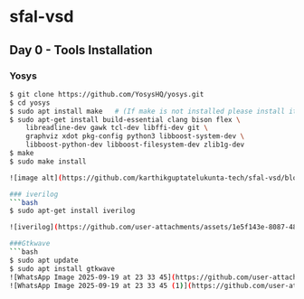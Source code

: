 # sfal-vsd
## Day 0 - Tools Installation

### Yosys

```bash
$ git clone https://github.com/YosysHQ/yosys.git
$ cd yosys
$ sudo apt install make   # (If make is not installed please install it)
$ sudo apt-get install build-essential clang bison flex \
    libreadline-dev gawk tcl-dev libffi-dev git \
    graphviz xdot pkg-config python3 libboost-system-dev \
    libboost-python-dev libboost-filesystem-dev zlib1g-dev
$ make
$ sudo make install

![image alt](https://github.com/karthikguptatelukunta-tech/sfal-vsd/blob/4430fdfed562d2fe7e25bf8c730b8e572aad9b90/WhatsApp%20Image%202025-09-19%20at%2023.33.44.jpeg)

### iverilog
```bash
$ sudo apt-get install iverilog

![iverilog](https://github.com/user-attachments/assets/1e5f143e-8087-48c4-bddf-82255f542e38)

###Gtkwave
```bash
$ sudo apt update
$ sudo apt install gtkwave
![WhatsApp Image 2025-09-19 at 23 33 45](https://github.com/user-attachments/assets/61431f8d-6f14-453f-b52f-5f36052e50f1)
![WhatsApp Image 2025-09-19 at 23 33 45 (1)](https://github.com/user-attachments/assets/03ecd167-3d8b-45e6-828c-df115ab34e68)



